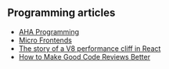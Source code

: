 ## Programming articles

- [AHA Programming](https://kentcdodds.com/blog/aha-programming)
- [Micro Frontends](https://martinfowler.com/articles/micro-frontends.html)
- [The story of a V8 performance cliff in React](https://v8.dev/blog/react-cliff)
- [How to Make Good Code Reviews Better](https://stackoverflow.blog/2019/09/30/how-to-make-good-code-reviews-better/)
